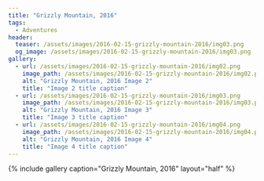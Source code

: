 ```yaml
---
title: "Grizzly Mountain, 2016"
tags:
  - Adventures
header:
  teaser: /assets/images/2016-02-15-grizzly-mountain-2016/img03.png
  og_image: /assets/images/2016-02-15-grizzly-mountain-2016/img03.png
gallery:
  - url: /assets/images/2016-02-15-grizzly-mountain-2016/img02.png
    image_path: /assets/images/2016-02-15-grizzly-mountain-2016/img02.png
    alt: "Grizzly Mountain, 2016 Image 2"
    title: "Image 2 title caption"
  - url: /assets/images/2016-02-15-grizzly-mountain-2016/img03.png
    image_path: /assets/images/2016-02-15-grizzly-mountain-2016/img03.png
    alt: "Grizzly Mountain, 2016 Image 3"
    title: "Image 3 title caption"
  - url: /assets/images/2016-02-15-grizzly-mountain-2016/img04.png
    image_path: /assets/images/2016-02-15-grizzly-mountain-2016/img04.png
    alt: "Grizzly Mountain, 2016 Image 4"
    title: "Image 4 title caption"
---
```


{% include gallery caption="Grizzly Mountain, 2016" layout="half" %}
